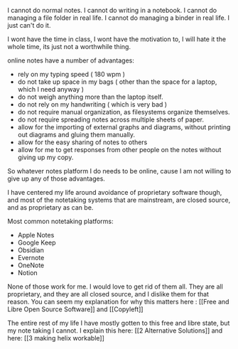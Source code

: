 I cannot do normal notes. 
I cannot do writing in a notebook.
I cannot do managing a file folder in real life.
I cannot do managing a binder in real life.
I just can't do it.

I wont have the time in class, I wont have the motivation to, I will hate it the whole time, its just not a worthwhile thing. 

online notes have a number of advantages:
* rely on my typing speed ( 180 wpm )
* do not take up space in my bags ( other than the space for a laptop, which I need anyway )
* do not weigh anything more than the laptop itself.
* do not rely on my handwriting ( which is very bad )
* do not require manual organization, as filesystems organize themselves. 
* do not require spreading notes across multiple sheets of paper.
* allow for the importing of external graphs and diagrams, without printing out diagrams and gluing them manually.
* allow for the easy sharing of notes to others 
* allow for me to get responses from other people on the notes without giving up my copy.

So whatever notes platform I do needs to be online, cause I am not willing to give up any of those advantages. 

I have centered my life around avoidance of proprietary software though, and most of the notetaking systems that are mainstream, are closed source, and as proprietary as can be.

Most common notetaking platforms:
* Apple Notes
* Google Keep 
* Obsidian
* Evernote
* OneNote
* Notion

None of those work for me. I would love to get rid of them all.
They are all proprietary, and they are all closed source, and I dislike them for that reason. You can seem my explanation for why this matters here : [[Free and Libre Open Source Software]] and [[Copyleft]]

The entire rest of my life I have mostly gotten to this free and libre state, but my note taking I cannot. I explain this here: [[2 Alternative Solutions]] and here: [[3 making helix workable]]

